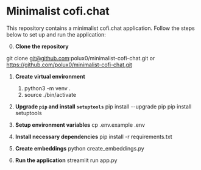 # Minimalist cofi.chat

This repository contains a minimalist cofi.chat application. Follow the steps below to set up and run the application:

0. **Clone the repository**

git clone git@github.com:polux0/minimalist-cofi-chat.git or https://github.com/polux0/minimalist-cofi-chat.git

1. **Create virtual environment**
    1. python3 -m venv . 
    2. source ./bin/activate

2. **Upgrade `pip` and install `setuptools`**
pip install --upgrade pip
pip install setuptools

3. **Setup environment variables**
cp .env.example .env

4. **Install necessary dependencies**
pip install -r requirements.txt

5. **Create embeddings**
python create_embeddings.py

6. **Run the application**
streamlit run app.py
